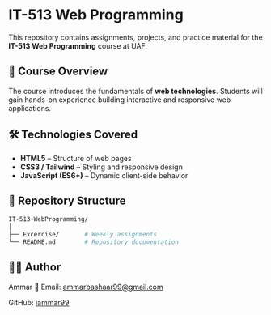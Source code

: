 # IT-513 Web Programming

This repository contains assignments, projects, and practice material for the **IT-513 Web Programming** course at UAF.

## 📌 Course Overview
The course introduces the fundamentals of **web technologies**. Students will gain hands-on experience building interactive and responsive web applications.

## 🛠️ Technologies Covered
- **HTML5** – Structure of web pages  
- **CSS3 / Tailwind** – Styling and responsive design  
- **JavaScript (ES6+)** – Dynamic client-side behavior  

## 📂 Repository Structure
```bash
IT-513-WebProgramming/
│
├── Excercise/       # Weekly assignments
└── README.md        # Repository documentation
```





## 👨‍💻 Author

Ammar
📧 Email: ammarbashaar99@gmail.com

GitHub: [iammar99](https://github.com/iammar99)